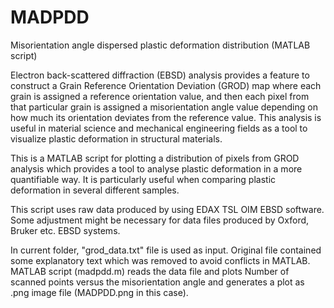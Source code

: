 # MADPDD
Misorientation angle dispersed plastic deformation distribution (MATLAB script)

Electron back-scattered diffraction (EBSD) analysis provides a feature to construct a Grain Reference Orientation Deviation (GROD) map where each grain is assigned a reference orientation value, and then each pixel from that particular grain is assigned a misorientation angle value depending on how much its orientation deviates from the reference value. This analysis is useful in material science and mechanical engineering fields as a tool to visualize plastic deformation in structural materials. 

This is a MATLAB script for plotting a distribution of pixels from GROD analysis which provides a tool to analyse plastic deformation in a more quantifiable way. It is particularly useful when comparing plastic deformation in several different samples.

This script uses raw data produced by using EDAX TSL OIM EBSD software. Some adjustment might be necessary for data files produced by Oxford, Bruker etc. EBSD systems.

In current folder, "grod_data.txt" file is used as input. Original file contained some explanatory text which was removed to avoid conflicts in MATLAB.
MATLAB script (madpdd.m) reads the data file and plots Number of scanned points versus the misorientation angle and generates a plot as .png image file (MADPDD.png in this case). 

